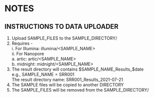 # NOTES
## INSTRUCTIONS TO DATA UPLOADER
1. Upload SAMPLE_FILES to the SAMPLE_DIRECTORY/
2. Requires - \
    i. For Illumina: illumina/<SAMPLE_NAME> \
    ii. For Nanopore \
        a. artic: artic/<SAMPLE_NAME> \
        b. midnight: midnight/<SAMPLE_NAME> 
3. The result directory will contains $SAMPLE_NAME_Results_$date \
e.g., SAMPLE_NAME = SRR001 \
The result directory name: SRR001_Results_2021-07-21
4. The SAMPLE files will be copied to another DIRECTORY 
5. The SAMPLE_FILES will be removed from the SAMPLE_DIRECTORY/
